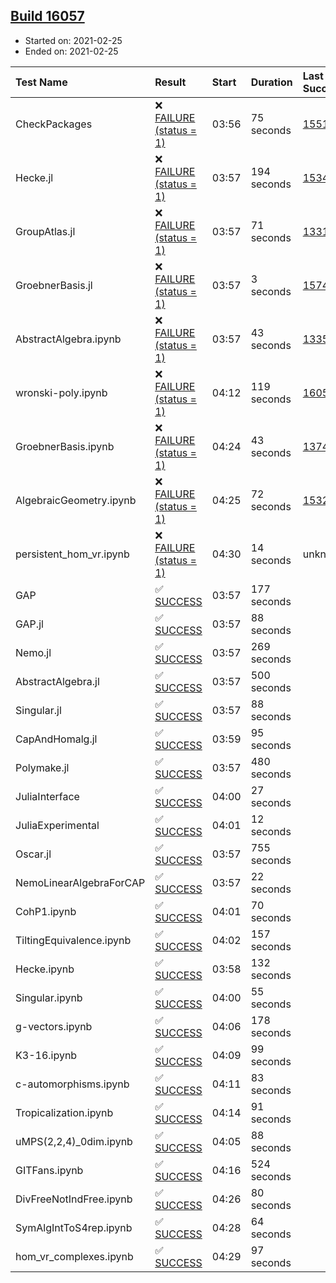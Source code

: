 ## [Build 16057](https://oscarci.mathematik.uni-kl.de/job/oscar/16057/)

* Started on: 2021-02-25
* Ended on: 2021-02-25

| Test Name    | Result | Start | Duration | Last Success | First Failure |
|:-------------|:-------|:------|:---------|:-------------|:--------------|
| CheckPackages | ❌ [FAILURE (status = 1)](https://oscarci.mathematik.uni-kl.de/job/oscar/16057/artifact/logs/build-16057/CheckPackages.log) | 03:56 | 75 seconds | [15514](https://oscarci.mathematik.uni-kl.de/job/oscar/15514/) | [15515](https://oscarci.mathematik.uni-kl.de/job/oscar/15515/) |
| Hecke.jl | ❌ [FAILURE (status = 1)](https://oscarci.mathematik.uni-kl.de/job/oscar/16057/artifact/logs/build-16057/Hecke.jl.log) | 03:57 | 194 seconds | [15344](https://oscarci.mathematik.uni-kl.de/job/oscar/15344/) | [15348](https://oscarci.mathematik.uni-kl.de/job/oscar/15348/) |
| GroupAtlas.jl | ❌ [FAILURE (status = 1)](https://oscarci.mathematik.uni-kl.de/job/oscar/16057/artifact/logs/build-16057/GroupAtlas.jl.log) | 03:57 | 71 seconds | [13311](https://oscarci.mathematik.uni-kl.de/job/oscar/13311/) | [13312](https://oscarci.mathematik.uni-kl.de/job/oscar/13312/) |
| GroebnerBasis.jl | ❌ [FAILURE (status = 1)](https://oscarci.mathematik.uni-kl.de/job/oscar/16057/artifact/logs/build-16057/GroebnerBasis.jl.log) | 03:57 | 3 seconds | [15745](https://oscarci.mathematik.uni-kl.de/job/oscar/15745/) | [15746](https://oscarci.mathematik.uni-kl.de/job/oscar/15746/) |
| AbstractAlgebra.ipynb | ❌ [FAILURE (status = 1)](https://oscarci.mathematik.uni-kl.de/job/oscar/16057/artifact/logs/build-16057/AbstractAlgebra.ipynb.log) | 03:57 | 43 seconds | [13355](https://oscarci.mathematik.uni-kl.de/job/oscar/13355/) | [13356](https://oscarci.mathematik.uni-kl.de/job/oscar/13356/) |
| wronski-poly.ipynb | ❌ [FAILURE (status = 1)](https://oscarci.mathematik.uni-kl.de/job/oscar/16057/artifact/logs/build-16057/wronski-poly.ipynb.log) | 04:12 | 119 seconds | [16056](https://oscarci.mathematik.uni-kl.de/job/oscar/16056/) | [16057](https://oscarci.mathematik.uni-kl.de/job/oscar/16057/) |
| GroebnerBasis.ipynb | ❌ [FAILURE (status = 1)](https://oscarci.mathematik.uni-kl.de/job/oscar/16057/artifact/logs/build-16057/GroebnerBasis.ipynb.log) | 04:24 | 43 seconds | [13748](https://oscarci.mathematik.uni-kl.de/job/oscar/13748/) | [13749](https://oscarci.mathematik.uni-kl.de/job/oscar/13749/) |
| AlgebraicGeometry.ipynb | ❌ [FAILURE (status = 1)](https://oscarci.mathematik.uni-kl.de/job/oscar/16057/artifact/logs/build-16057/AlgebraicGeometry.ipynb.log) | 04:25 | 72 seconds | [15322](https://oscarci.mathematik.uni-kl.de/job/oscar/15322/) | [15323](https://oscarci.mathematik.uni-kl.de/job/oscar/15323/) |
| persistent_hom_vr.ipynb | ❌ [FAILURE (status = 1)](https://oscarci.mathematik.uni-kl.de/job/oscar/16057/artifact/logs/build-16057/persistent_hom_vr.ipynb.log) | 04:30 | 14 seconds | unknown | unknown |
| GAP | ✅ [SUCCESS](https://oscarci.mathematik.uni-kl.de/job/oscar/16057/artifact/logs/build-16057/GAP.log) | 03:57 | 177 seconds |  |  |
| GAP.jl | ✅ [SUCCESS](https://oscarci.mathematik.uni-kl.de/job/oscar/16057/artifact/logs/build-16057/GAP.jl.log) | 03:57 | 88 seconds |  |  |
| Nemo.jl | ✅ [SUCCESS](https://oscarci.mathematik.uni-kl.de/job/oscar/16057/artifact/logs/build-16057/Nemo.jl.log) | 03:57 | 269 seconds |  |  |
| AbstractAlgebra.jl | ✅ [SUCCESS](https://oscarci.mathematik.uni-kl.de/job/oscar/16057/artifact/logs/build-16057/AbstractAlgebra.jl.log) | 03:57 | 500 seconds |  |  |
| Singular.jl | ✅ [SUCCESS](https://oscarci.mathematik.uni-kl.de/job/oscar/16057/artifact/logs/build-16057/Singular.jl.log) | 03:57 | 88 seconds |  |  |
| CapAndHomalg.jl | ✅ [SUCCESS](https://oscarci.mathematik.uni-kl.de/job/oscar/16057/artifact/logs/build-16057/CapAndHomalg.jl.log) | 03:59 | 95 seconds |  |  |
| Polymake.jl | ✅ [SUCCESS](https://oscarci.mathematik.uni-kl.de/job/oscar/16057/artifact/logs/build-16057/Polymake.jl.log) | 03:57 | 480 seconds |  |  |
| JuliaInterface | ✅ [SUCCESS](https://oscarci.mathematik.uni-kl.de/job/oscar/16057/artifact/logs/build-16057/JuliaInterface.log) | 04:00 | 27 seconds |  |  |
| JuliaExperimental | ✅ [SUCCESS](https://oscarci.mathematik.uni-kl.de/job/oscar/16057/artifact/logs/build-16057/JuliaExperimental.log) | 04:01 | 12 seconds |  |  |
| Oscar.jl | ✅ [SUCCESS](https://oscarci.mathematik.uni-kl.de/job/oscar/16057/artifact/logs/build-16057/Oscar.jl.log) | 03:57 | 755 seconds |  |  |
| NemoLinearAlgebraForCAP | ✅ [SUCCESS](https://oscarci.mathematik.uni-kl.de/job/oscar/16057/artifact/logs/build-16057/NemoLinearAlgebraForCAP.log) | 03:57 | 22 seconds |  |  |
| CohP1.ipynb | ✅ [SUCCESS](https://oscarci.mathematik.uni-kl.de/job/oscar/16057/artifact/logs/build-16057/CohP1.ipynb.log) | 04:01 | 70 seconds |  |  |
| TiltingEquivalence.ipynb | ✅ [SUCCESS](https://oscarci.mathematik.uni-kl.de/job/oscar/16057/artifact/logs/build-16057/TiltingEquivalence.ipynb.log) | 04:02 | 157 seconds |  |  |
| Hecke.ipynb | ✅ [SUCCESS](https://oscarci.mathematik.uni-kl.de/job/oscar/16057/artifact/logs/build-16057/Hecke.ipynb.log) | 03:58 | 132 seconds |  |  |
| Singular.ipynb | ✅ [SUCCESS](https://oscarci.mathematik.uni-kl.de/job/oscar/16057/artifact/logs/build-16057/Singular.ipynb.log) | 04:00 | 55 seconds |  |  |
| g-vectors.ipynb | ✅ [SUCCESS](https://oscarci.mathematik.uni-kl.de/job/oscar/16057/artifact/logs/build-16057/g-vectors.ipynb.log) | 04:06 | 178 seconds |  |  |
| K3-16.ipynb | ✅ [SUCCESS](https://oscarci.mathematik.uni-kl.de/job/oscar/16057/artifact/logs/build-16057/K3-16.ipynb.log) | 04:09 | 99 seconds |  |  |
| c-automorphisms.ipynb | ✅ [SUCCESS](https://oscarci.mathematik.uni-kl.de/job/oscar/16057/artifact/logs/build-16057/c-automorphisms.ipynb.log) | 04:11 | 83 seconds |  |  |
| Tropicalization.ipynb | ✅ [SUCCESS](https://oscarci.mathematik.uni-kl.de/job/oscar/16057/artifact/logs/build-16057/Tropicalization.ipynb.log) | 04:14 | 91 seconds |  |  |
| uMPS(2,2,4)_0dim.ipynb | ✅ [SUCCESS](https://oscarci.mathematik.uni-kl.de/job/oscar/16057/artifact/logs/build-16057/uMPS-2-2-4-_0dim.ipynb.log) | 04:05 | 88 seconds |  |  |
| GITFans.ipynb | ✅ [SUCCESS](https://oscarci.mathematik.uni-kl.de/job/oscar/16057/artifact/logs/build-16057/GITFans.ipynb.log) | 04:16 | 524 seconds |  |  |
| DivFreeNotIndFree.ipynb | ✅ [SUCCESS](https://oscarci.mathematik.uni-kl.de/job/oscar/16057/artifact/logs/build-16057/DivFreeNotIndFree.ipynb.log) | 04:26 | 80 seconds |  |  |
| SymAlgIntToS4rep.ipynb | ✅ [SUCCESS](https://oscarci.mathematik.uni-kl.de/job/oscar/16057/artifact/logs/build-16057/SymAlgIntToS4rep.ipynb.log) | 04:28 | 64 seconds |  |  |
| hom_vr_complexes.ipynb | ✅ [SUCCESS](https://oscarci.mathematik.uni-kl.de/job/oscar/16057/artifact/logs/build-16057/hom_vr_complexes.ipynb.log) | 04:29 | 97 seconds |  |  |
